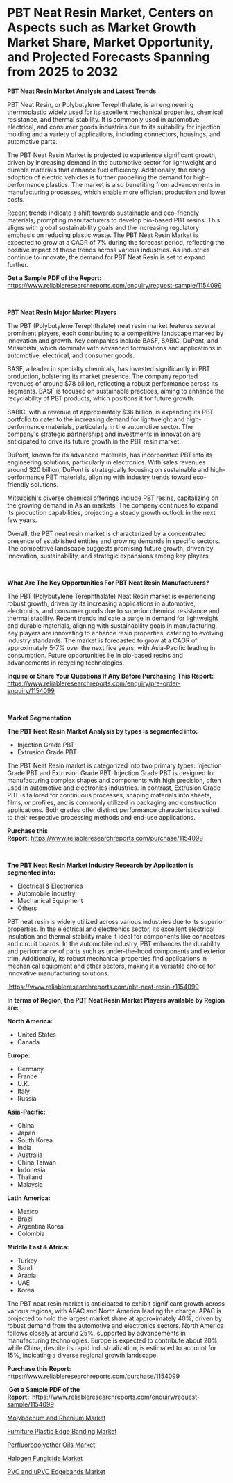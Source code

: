 <p><h1>PBT Neat Resin Market, Centers on Aspects such as Market Growth Market Share, Market Opportunity, and Projected Forecasts Spanning from 2025 to 2032</h1></p><p><strong>PBT Neat Resin Market Analysis and Latest Trends</strong></p>
<p><p>PBT Neat Resin, or Polybutylene Terephthalate, is an engineering thermoplastic widely used for its excellent mechanical properties, chemical resistance, and thermal stability. It is commonly used in automotive, electrical, and consumer goods industries due to its suitability for injection molding and a variety of applications, including connectors, housings, and automotive parts.</p><p>The PBT Neat Resin Market is projected to experience significant growth, driven by increasing demand in the automotive sector for lightweight and durable materials that enhance fuel efficiency. Additionally, the rising adoption of electric vehicles is further propelling the demand for high-performance plastics. The market is also benefiting from advancements in manufacturing processes, which enable more efficient production and lower costs.</p><p>Recent trends indicate a shift towards sustainable and eco-friendly materials, prompting manufacturers to develop bio-based PBT resins. This aligns with global sustainability goals and the increasing regulatory emphasis on reducing plastic waste. The PBT Neat Resin Market is expected to grow at a CAGR of 7% during the forecast period, reflecting the positive impact of these trends across various industries. As industries continue to innovate, the demand for PBT Neat Resin is set to expand further.</p></p>
<p><strong>Get a Sample PDF of the Report:&nbsp;</strong> <a href="https://www.reliableresearchreports.com/enquiry/request-sample/1154099?utm_campaign=8&utm_medium=2&utm_source=Github&utm_content=ia&utm_term=05022025&utm_id=pbt-neat-resin">https://www.reliableresearchreports.com/enquiry/request-sample/1154099</a></p>
<p>&nbsp;</p>
<p><strong>PBT Neat Resin Major Market Players</strong></p>
<p><p>The PBT (Polybutylene Terephthalate) neat resin market features several prominent players, each contributing to a competitive landscape marked by innovation and growth. Key companies include BASF, SABIC, DuPont, and Mitsubishi, which dominate with advanced formulations and applications in automotive, electrical, and consumer goods.</p><p>BASF, a leader in specialty chemicals, has invested significantly in PBT production, bolstering its market presence. The company reported revenues of around $78 billion, reflecting a robust performance across its segments. BASF is focused on sustainable practices, aiming to enhance the recyclability of PBT products, which positions it for future growth.</p><p>SABIC, with a revenue of approximately $36 billion, is expanding its PBT portfolio to cater to the increasing demand for lightweight and high-performance materials, particularly in the automotive sector. The company's strategic partnerships and investments in innovation are anticipated to drive its future growth in the PBT resin market.</p><p>DuPont, known for its advanced materials, has incorporated PBT into its engineering solutions, particularly in electronics. With sales revenues around $20 billion, DuPont is strategically focusing on sustainable and high-performance PBT materials, aligning with industry trends toward eco-friendly solutions.</p><p>Mitsubishi's diverse chemical offerings include PBT resins, capitalizing on the growing demand in Asian markets. The company continues to expand its production capabilities, projecting a steady growth outlook in the next few years.</p><p>Overall, the PBT neat resin market is characterized by a concentrated presence of established entities and growing demands in specific sectors. The competitive landscape suggests promising future growth, driven by innovation, sustainability, and strategic expansions among key players.</p></p>
<p>&nbsp;</p>
<p><strong>What Are The Key Opportunities For PBT Neat Resin Manufacturers?</strong></p>
<p><p>The PBT (Polybutylene Terephthalate) Neat Resin market is experiencing robust growth, driven by its increasing applications in automotive, electronics, and consumer goods due to superior chemical resistance and thermal stability. Recent trends indicate a surge in demand for lightweight and durable materials, aligning with sustainability goals in manufacturing. Key players are innovating to enhance resin properties, catering to evolving industry standards. The market is forecasted to grow at a CAGR of approximately 5-7% over the next five years, with Asia-Pacific leading in consumption. Future opportunities lie in bio-based resins and advancements in recycling technologies.</p></p>
<p><strong>Inquire or Share Your Questions If Any Before Purchasing This Report:</strong> <a href="https://www.reliableresearchreports.com/enquiry/pre-order-enquiry/1154099?utm_campaign=8&utm_medium=2&utm_source=Github&utm_content=ia&utm_term=05022025&utm_id=pbt-neat-resin">https://www.reliableresearchreports.com/enquiry/pre-order-enquiry/1154099</a></p>
<p>&nbsp;</p>
<p><strong>Market Segmentation</strong></p>
<p><strong>The PBT Neat Resin Market Analysis by types is segmented into:</strong></p>
<p><ul><li>Injection Grade PBT</li><li>Extrusion Grade PBT</li></ul></p>
<p><p>The PBT Neat Resin market is categorized into two primary types: Injection Grade PBT and Extrusion Grade PBT. Injection Grade PBT is designed for manufacturing complex shapes and components with high precision, often used in automotive and electronics industries. In contrast, Extrusion Grade PBT is tailored for continuous processes, shaping materials into sheets, films, or profiles, and is commonly utilized in packaging and construction applications. Both grades offer distinct performance characteristics suited to their respective processing methods and end-use applications.</p></p>
<p><strong>Purchase this Report:&nbsp;</strong><a href="https://www.reliableresearchreports.com/purchase/1154099?utm_campaign=8&utm_medium=2&utm_source=Github&utm_content=ia&utm_term=05022025&utm_id=pbt-neat-resin">https://www.reliableresearchreports.com/purchase/1154099</a></p>
<p>&nbsp;</p>
<p><strong>The PBT Neat Resin Market Industry Research by Application is segmented into:</strong></p>
<p><ul><li>Electrical & Electronics</li><li>Automobile Industry</li><li>Mechanical Equipment</li><li>Others</li></ul></p>
<p><p>PBT neat resin is widely utilized across various industries due to its superior properties. In the electrical and electronics sector, its excellent electrical insulation and thermal stability make it ideal for components like connectors and circuit boards. In the automobile industry, PBT enhances the durability and performance of parts such as under-the-hood components and exterior trim. Additionally, its robust mechanical properties find applications in mechanical equipment and other sectors, making it a versatile choice for innovative manufacturing solutions.</p></p>
<p><a href="https://www.reliableresearchreports.com/pbt-neat-resin-r1154099?utm_campaign=8&utm_medium=2&utm_source=Github&utm_content=ia&utm_term=05022025&utm_id=pbt-neat-resin">&nbsp;https://www.reliableresearchreports.com/pbt-neat-resin-r1154099</a></p>
<p><strong>In terms of Region, the PBT Neat Resin Market Players available by Region are:</strong></p>
<p>
    <p> <strong> North America: </strong>
        <ul>
            <li>United States</li>
            <li>Canada</li>
        </ul>
        </p> 
    <p> <strong> Europe: </strong>
        <ul>
            <li>Germany</li>
            <li>France</li>
            <li>U.K.</li>
            <li>Italy</li>
            <li>Russia</li>
        </ul>
        </p> 
    <p> <strong> Asia-Pacific: </strong>
        <ul>
            <li>China</li>
            <li>Japan</li>
            <li>South Korea</li>
            <li>India</li>
            <li>Australia</li>
            <li>China Taiwan</li>
            <li>Indonesia</li>
            <li>Thailand</li>
            <li>Malaysia</li>
        </ul>
        </p> 
    <p> <strong> Latin America: </strong>
        <ul>
            <li>Mexico</li>
            <li>Brazil</li>
            <li>Argentina Korea</li>
            <li>Colombia</li>
        </ul>
        </p> 
    <p> <strong> Middle East & Africa: </strong>
        <ul>
            <li>Turkey</li>
            <li>Saudi</li>
            <li>Arabia</li>
            <li>UAE</li>
            <li>Korea</li>
        </ul>
    </p>
    </p>
<p><p>The PBT neat resin market is anticipated to exhibit significant growth across various regions, with APAC and North America leading the charge. APAC is projected to hold the largest market share at approximately 40%, driven by robust demand from the automotive and electronics sectors. North America follows closely at around 25%, supported by advancements in manufacturing technologies. Europe is expected to contribute about 20%, while China, despite its rapid industrialization, is estimated to account for 15%, indicating a diverse regional growth landscape.</p></p>
<p><strong>Purchase this Report: </strong><a href="https://www.reliableresearchreports.com/purchase/1154099?utm_campaign=8&utm_medium=2&utm_source=Github&utm_content=ia&utm_term=05022025&utm_id=pbt-neat-resin">https://www.reliableresearchreports.com/purchase/1154099</a></p>
<p>&nbsp;<strong>Get a Sample PDF of the Report:&nbsp;&nbsp;</strong><a href="https://www.reliableresearchreports.com/enquiry/request-sample/1154099?utm_campaign=8&utm_medium=2&utm_source=Github&utm_content=ia&utm_term=05022025&utm_id=pbt-neat-resin">https://www.reliableresearchreports.com/enquiry/request-sample/1154099</a></p>
<p><strong></strong></p>
<p><p><a href="https://github.com/bornergabrielle89/Market-Research-Report-List-1/blob/main/molybdenum-and-rhenium-market.md?utm_campaign=8&utm_medium=2&utm_source=Github&utm_content=ia&utm_term=05022025&utm_id=pbt-neat-resin">Molybdenum and Rhenium Market</a></p><p><a href="https://github.com/toldenargelia86/Market-Research-Report-List-1/blob/main/furniture-plastic-edge-banding-market.md?utm_campaign=8&utm_medium=2&utm_source=Github&utm_content=ia&utm_term=05022025&utm_id=pbt-neat-resin">Furniture Plastic Edge Banding Market</a></p><p><a href="https://github.com/dingharhouma/Market-Research-Report-List-1/blob/main/perfluoropolyether-oils-market.md?utm_campaign=8&utm_medium=2&utm_source=Github&utm_content=ia&utm_term=05022025&utm_id=pbt-neat-resin">Perfluoropolyether Oils Market</a></p><p><a href="https://github.com/tshumaalzlam0/Market-Research-Report-List-1/blob/main/halogen-fungicide-market.md?utm_campaign=8&utm_medium=2&utm_source=Github&utm_content=ia&utm_term=05022025&utm_id=pbt-neat-resin">Halogen Fungicide Market</a></p><p><a href="https://github.com/tashiafun920/Market-Research-Report-List-1/blob/main/pvc-and-upvc-edgebands-market.md?utm_campaign=8&utm_medium=2&utm_source=Github&utm_content=ia&utm_term=05022025&utm_id=pbt-neat-resin">PVC and uPVC Edgebands Market</a></p></p>